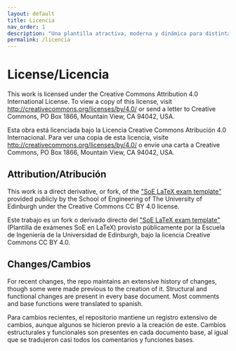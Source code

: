 ```yaml
---
layout: default
title: Licencia
nav_order: 1
description: "Una plantilla atractiva, moderna y dinámica para distintas clases de evaluaciones y guías de trabajo dentro de la UC."
permalink: /licencia
---
```

# License/Licencia

This work is licensed under the Creative Commons Attribution 4.0 International License. To view a copy of this license, visit <http://creativecommons.org/licenses/by/4.0/> or send a letter to Creative Commons, PO Box 1866, Mountain View, CA 94042, USA.

Esta obra está licenciada bajo la Licencia Creative Commons Atribución 4.0 Internacional. Para ver una copia de esta licencia, visite <http://creativecommons.org/licenses/by/4.0/> o envíe una carta a Creative Commons, PO Box 1866, Mountain View, CA 94042, USA.

## Attribution/Atribución

This work is a direct derivative, or fork, of the ["SoE LaTeX exam template"](https://www.overleaf.com/latex/templates/soe-latex-exam-template/wsqrdkbrcvsr) provided publicly by the School of Engineering of The University of Edinburgh under the Creative Commons CC BY 4.0 license.

Este trabajo es un fork o derivado directo del ["SoE LaTeX exam template"](https://www.overleaf.com/latex/templates/soe-latex-exam-template/wsqrdkbrcvsr) (Plantilla de exámenes SoE en LaTeX) provisto públicamente por la Escuela de Ingeniería de la Universidad de Edinburgh, bajo la licencia Creative Commons CC BY 4.0.

## Changes/Cambios

For recent changes, the repo maintains an extensive history of changes, though some were made previous to the creation of it. Structural and functional changes are present in every base document. Most comments and base functions were translated to spanish.

Para cambios recientes, el repositorio mantiene un registro extensivo de cambios, aunque algunos se hicieron previo a la creación de este. Cambios estructurales y funcionales son presentes en cada documento base, al igual que se tradujeron casi todos los comentarios y funciones bases.
